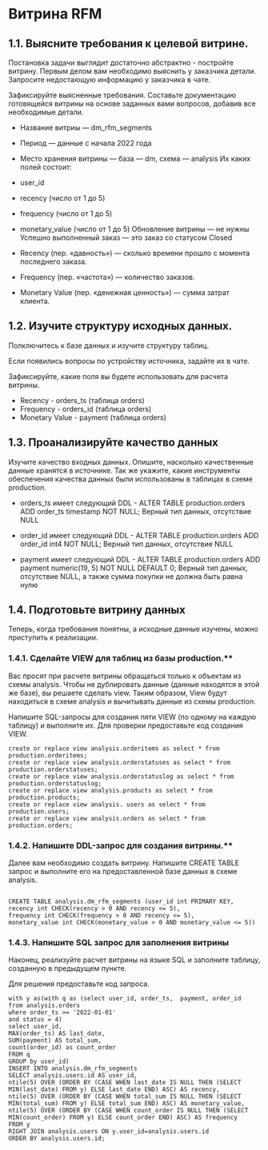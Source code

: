 # Витрина RFM

## 1.1. Выясните требования к целевой витрине.

Постановка задачи выглядит достаточно абстрактно - постройте витрину. Первым делом вам необходимо выяснить у заказчика детали. Запросите недостающую информацию у заказчика в чате.

Зафиксируйте выясненные требования. Составьте документацию готовящейся витрины на основе заданных вами вопросов, добавив все необходимые детали.

- Название витриы — dm_rfm_segments
- Период — данные с начала 2022 года
- Место хранения витрины — база — dm, схема — analysis
Их каких полей состоит:
- user_id
- recency (число от 1 до 5)
- frequency (число от 1 до 5)
- monetary_value (число от 1 до 5)
Обновление витрины — не нужны
Успешно выполненный заказ — это заказ со статусом Closed

- Recency (пер. «давность») — сколько времени прошло с момента последнего заказа.
- Frequency (пер. «частота») — количество заказов.
- Monetary Value (пер. «денежная ценность») — сумма затрат клиента.



## 1.2. Изучите структуру исходных данных.

Полключитесь к базе данных и изучите структуру таблиц.

Если появились вопросы по устройству источника, задайте их в чате.

Зафиксируйте, какие поля вы будете использовать для расчета витрины.

- Recency - orders_ts (таблица orders)
- Frequency - orders_id (таблица orders)
- Monetary Value - payment (таблица orders)


## 1.3. Проанализируйте качество данных

Изучите качество входных данных. Опишите, насколько качественные данные хранятся в источнике. Так же укажите, какие инструменты обеспечения качества данных были использованы в таблицах в схеме production.

- orders_ts имеет следующий DDL - ALTER TABLE production.orders ADD order_ts timestamp NOT NULL;
Верный тип данных, отсутствие NULL

- order_id имеет следующий DDL - ALTER TABLE production.orders ADD order_id int4 NOT NULL;
Верный тип данных, отсутствие NULL

- payment имеет следующий DDL - ALTER TABLE production.orders ADD payment numeric(19, 5) NOT NULL DEFAULT 0;
Верный тип данных, отсутствие NULL, а также сумма покупки не должна быть равна нулю


## 1.4. Подготовьте витрину данных

Теперь, когда требования понятны, а исходные данные изучены, можно приступить к реализации.

### 1.4.1. Сделайте VIEW для таблиц из базы production.**

Вас просят при расчете витрины обращаться только к объектам из схемы analysis. Чтобы не дублировать данные (данные находятся в этой же базе), вы решаете сделать view. Таким образом, View будут находиться в схеме analysis и вычитывать данные из схемы production. 

Напишите SQL-запросы для создания пяти VIEW (по одному на каждую таблицу) и выполните их. Для проверки предоставьте код создания VIEW.

```
create or replace view analysis.orderitems as select * from production.orderitems;
create or replace view analysis.orderstatuses as select * from production.orderstatuses;
create or replace view analysis.orderstatuslog as select * from production.orderstatuslog;
create or replace view analysis.products as select * from production.products;
create or replace view analysis. users as select * from production.users;
create or replace view analysis.orders as select * from production.orders;

```

### 1.4.2. Напишите DDL-запрос для создания витрины.**

Далее вам необходимо создать витрину. Напишите CREATE TABLE запрос и выполните его на предоставленной базе данных в схеме analysis.

```

CREATE TABLE analysis.dm_rfm_segments (user_id int PRIMARY KEY,
recency int CHECK(recency > 0 AND recency <= 5),
frequency int CHECK(frequency > 0 AND recency <= 5),
monetary_value int CHECK(monetary_value > 0 AND monetary_value <= 5))

```


### 1.4.3. Напишите SQL запрос для заполнения витрины

Наконец, реализуйте расчет витрины на языке SQL и заполните таблицу, созданную в предыдущем пункте.

Для решения предоставьте код запроса.

```
with y as(with q as (select user_id, order_ts,  payment, order_id
from analysis.orders
where order_ts >= '2022-01-01'
and status = 4)
select user_id,
MAX(order_ts) AS last_date,
SUM(payment) AS total_sum,
count(order_id) as count_order
FROM q
GROUP by user_id)
INSERT INTO analysis.dm_rfm_segments
SELECT analysis.users.id AS user_id,
ntile(5) OVER (ORDER BY (CASE WHEN last_date IS NULL THEN (SELECT MIN(last_date) FROM y) ELSE last_date END) ASC) AS recency,
ntile(5) OVER (ORDER BY (CASE WHEN total_sum IS NULL THEN (SELECT MIN(total_sum) FROM y) ELSE total_sum END) ASC) AS monetary_value,
ntile(5) OVER (ORDER BY (CASE WHEN count_order IS NULL THEN (SELECT MIN(count_order) FROM y) ELSE count_order END) ASC) AS frequency
FROM y
RIGHT JOIN analysis.users ON y.user_id=analysis.users.id
ORDER BY analysis.users.id;


